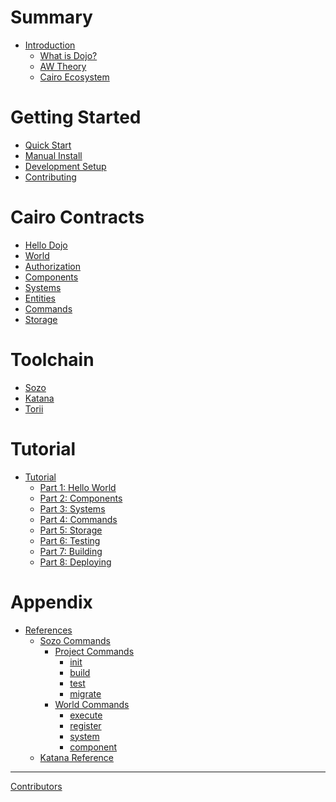 # Summary

-   [Introduction](./README.md)
    -   [What is Dojo?](./theory/what-is-dojo.md)
    -   [AW Theory](./theory/autonomous-worlds.md)
    -   [Cairo Ecosystem](./theory/cairo.md)

# Getting Started

-   [Quick Start](./getting-started/quick-start.md)
-   [Manual Install](./getting-started/from-source.md)
-   [Development Setup](./getting-started/setup.md)
-   [Contributing](./getting-started/contributing.md)

# Cairo Contracts
-   [Hello Dojo](./cairo/hello-dojo.md)
-   [World](./cairo/world.md)
-   [Authorization](./cairo/authorization.md)
-   [Components](./cairo/components.md)
-   [Systems](./cairo/systems.md)
-   [Entities](./cairo/entities.md)
-   [Commands](./cairo/commands.md)
-   [Storage](./cairo/storage.md)

# Toolchain
-   [Sozo](./framework/sozo/overview.md)
-   [Katana](./framework/katana/overview.md)
-   [Torii](./framework/torii/overview.md)

# Tutorial
-   [Tutorial](./tutorial/README.md)
    -   [Part 1: Hello World](./tutorial/part-1.md)
    -   [Part 2: Components](./tutorial/part-2.md)
    -   [Part 3: Systems](./tutorial/part-3.md)
    -   [Part 4: Commands](./tutorial/part-4.md)
    -   [Part 5: Storage](./tutorial/part-5.md)
    -   [Part 6: Testing](./tutorial/part-6.md)
    -   [Part 7: Building](./tutorial/part-7.md)
    -   [Part 8: Deploying](./tutorial/part-8.md)

# Appendix

-   [References](./reference/README.md)
    -   [Sozo Commands](./reference/sozo/README.md)
        -   [Project Commands](./reference/sozo/project-commands.md)
            -   [init]()
            -   [build]()
            -   [test]()
            -   [migrate]()
        -   [World Commands](./reference/sozo/world-commands.md)
            -   [execute]()
            -   [register]()
            -   [system]()
            -   [component]()
    -   [Katana Reference](./reference/katana/README.md)

---

[Contributors](misc/contributors.md)

<!-- # Building with Dojo
- [World](./world/world-planning.md)
  - [Component Creation](./world/component-creation.md)
  - [System Creation](./world/system-creation.md)
  - [Building](./world/building.md)
  - [Deploying](./world/deploying.md) -->
